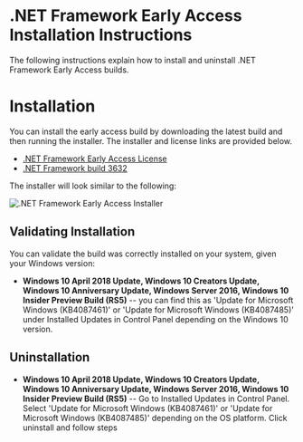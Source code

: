 # .NET Framework Early Access Installation Instructions

The following instructions explain how to install and uninstall .NET Framework Early Access builds.

# Installation

You can install the early access build by downloading the latest build and then running the installer. The installer and license links are provided below.

* [.NET Framework Early Access License](microsoft-dotnet-framework-pre-release-license.txt)
* [.NET Framework build 3632](https://go.microsoft.com/fwlink/?linkid=2006125)

The installer will look similar to the following:

![.NET Framework Early Access Installer](https://user-images.githubusercontent.com/2608468/29037010-a78c3702-7b56-11e7-976e-bfc09b8917dc.png)

## Validating Installation

You can validate the build was correctly installed on your system, given your Windows version:

* **Windows 10 April 2018 Update, Windows 10 Creators Update, Windows 10 Anniversary Update, Windows Server 2016, Windows 10 Insider Preview Build (RS5)** -- you can find this as 
'Update for Microsoft Windows (KB4087461)' or 'Update for Microsoft Windows (KB4087485)' under Installed Updates in Control Panel depending on the Windows 10 version.

## Uninstallation

* **Windows 10 April 2018 Update, Windows 10 Creators Update, Windows 10 Anniversary Update, Windows Server 2016, Windows 10 Insider Preview Build (RS5)** -- Go to Installed Updates in Control Panel. Select 'Update for Microsoft Windows (KB4087461)' or 'Update for Microsoft Windows (KB4087485)' depending on the OS platform. Click uninstall and follow steps